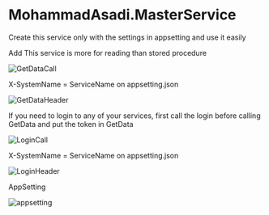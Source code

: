 # MohammadAsadi.MasterService

Create this service only with the settings in appsetting and use it easily

Add This service is more for reading than stored procedure

![GetDataCall](https://user-images.githubusercontent.com/63660914/147867016-89ede4bb-860c-438d-8199-fabbbfa9db96.png)

X-SystemName = ServiceName on appsetting.json

![GetDataHeader](https://user-images.githubusercontent.com/63660914/147867115-3448871b-0367-4305-bcd6-7325e8d9d9da.png)

If you need to login to any of your services, first call the login before calling GetData and put the token in GetData

![LoginCall](https://user-images.githubusercontent.com/63660914/147867209-a4ebf832-3c88-4d33-9a5d-c76667c04437.png)

X-SystemName = ServiceName on appsetting.json

![LoginHeader](https://user-images.githubusercontent.com/63660914/147867222-92e96e65-0889-477d-ba5f-44380e3e312e.png)

AppSetting 

![appsetting](https://user-images.githubusercontent.com/63660914/147867234-03c01d8c-f8af-414d-9fbb-896ecb0cb34d.png)






